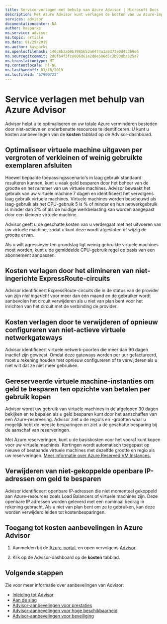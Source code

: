 ```yaml
---
title: Service verlagen met behulp van Azure Advisor | Microsoft Docs
description: Met Azure Advisor kunt verlagen de kosten van uw Azure-implementaties.
services: advisor
documentationcenter: NA
author: kasparks
ms.service: advisor
ms.topic: article
ms.date: 01/29/2019
ms.author: kasparks
ms.openlocfilehash: 140c8b2ab9b7985652a6474a1a9373e0d453b9e6
ms.sourcegitcommit: 2d0fb4f3fc8086d61e2d8e506d5c2b930ba525a7
ms.translationtype: MT
ms.contentlocale: nl-NL
ms.lasthandoff: 03/18/2019
ms.locfileid: "57900723"
---
```

# <a name="reduce-service-costs-using-azure-advisor"></a>Service verlagen met behulp van Azure Advisor

Advisor helpt u te optimaliseren en uw totale Azure verminderen besteden door niet-actieve en onderbenutte resources te identificeren. U kunt u kosten aanbevelingen van de **kosten** tabblad op de Advisor-dashboard.

## <a name="optimize-virtual-machine-spend-by-resizing-or-shutting-down-underutilized-instances"></a>Optimaliseer virtuele machine uitgaven per vergroten of verkleinen of weinig gebruikte exemplaren afsluiten 

Hoewel bepaalde toepassingsscenario's in laag gebruik standaard resulteren kunnen, kunt u vaak geld besparen door het beheer van de grootte en het nummer van uw virtuele machines. Advisor bewaakt het gebruik van uw virtuele machine 7 dagen en identificeert het vervolgens laag gebruik virtuele machines. Virtuele machines worden beschouwd als laag-gebruik als het CPU-gebruik 5 is % of minder en hun netwerkgebruik is minder dan 2% of als de huidige werkbelasting kan worden aangepast door een kleinere virtuele machine.

Advisor geeft u de geschatte kosten van u verdergaat met het uitvoeren van uw virtuele machine, zodat u kunt deze wordt afgesloten of wijzig de grootte ervan.

Als u wilt agressiever ten grondslag ligt weinig gebruikte virtuele machines moet worden, kunt u de gemiddelde CPU-gebruik regel op basis van een abonnement aanpassen.

## <a name="reduce-costs-by-eliminating-unprovisioned-expressroute-circuits"></a>Kosten verlagen door het elimineren van niet-ingerichte ExpressRoute-circuits

Advisor identificeert ExpressRoute-circuits die in de status van de provider van zijn *niet ingericht* voor meer dan één maand en de gebruiker wordt aanbevolen het circuit verwijderen als u niet van plan bent voor het inrichten van het circuit met de verbinding de provider.

## <a name="reduce-costs-by-deleting-or-reconfiguring-idle-virtual-network-gateways"></a>Kosten verlagen door te verwijderen of opnieuw configureren van niet-actieve virtuele netwerkgateways

Advisor identificeert virtuele netwerk-poorten die meer dan 90 dagen inactief zijn geweest. Omdat deze gateways worden per uur gefactureerd, moet u rekening houden met opnieuw configureren of te verwijderen als u niet wilt dat ze niet meer gebruiken. 

## <a name="buy-reserved-virtual-machine-instances-to-save-money-over-pay-as-you-go-costs"></a>Gereserveerde virtuele machine-instanties om geld te besparen ten opzichte van betalen per gebruik kopen

Advisor wordt uw gebruik van virtuele machines in de afgelopen 30 dagen bekijken en te bepalen als u geld besparen kunt door het aanschaffen van een Azure-reservering. Advisor ziet u de regio's en -grootten waar u mogelijk hebt de meeste besparingen en ziet u de geschatte besparing bij de aanschaf van reserveringen. 

Met Azure reserveringen, kunt u de basiskosten voor het vooraf kunt kopen voor uw virtuele machines. Kortingen wordt automatisch toegepast op nieuwe of bestaande virtuele machines met dezelfde grootte en regio als uw reserveringen. [Meer informatie over Azure Reserved VM Instances.](https://azure.microsoft.com/pricing/reserved-vm-instances/)

## <a name="delete-unassociated-public-ip-addresses-to-save-money"></a>Verwijderen van niet-gekoppelde openbare IP-adressen om geld te besparen

Advisor identificeert openbare IP-adressen die niet momenteel gekoppeld aan Azure-resources zoals Load Balancers of virtuele machines zijn. Deze openbare IP adressen worden geleverd met een nominaal bedrag in rekening gebracht. Als u niet van plan bent om ze te gebruiken, kan deze worden verwijderd leiden tot kostenbesparingen.

## <a name="how-to-access-cost-recommendations-in-azure-advisor"></a>Toegang tot kosten aanbevelingen in Azure Advisor

1. Aanmelden bij de [Azure-portal](https://portal.azure.com), en open vervolgens [Advisor](https://aka.ms/azureadvisordashboard).

2.  Klik op de Advisor-dashboard op de **kosten** tabblad.

## <a name="next-steps"></a>Volgende stappen

Zie voor meer informatie over aanbevelingen van Advisor:
* [Inleiding tot Advisor](advisor-overview.md)
* [Aan de slag](advisor-get-started.md)
* [Advisor-aanbevelingen voor prestaties](advisor-cost-recommendations.md)
* [Advisor-aanbevelingen voor hoge beschikbaarheid](advisor-cost-recommendations.md)
* [Advisor-aanbevelingen voor beveiliging](advisor-cost-recommendations.md)
